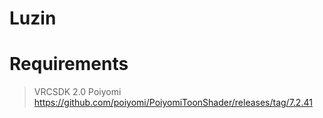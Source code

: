# Luzin

# Requirements

>VRCSDK 2.0 
>Poiyomi https://github.com/poiyomi/PoiyomiToonShader/releases/tag/7.2.41
